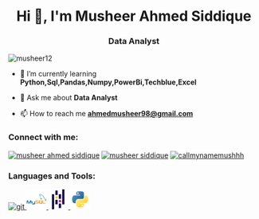 <h1 align="center">Hi 👋, I'm Musheer Ahmed Siddique</h1>
<h3 align="center">Data Analyst</h3>

<p align="left"> <img src="https://komarev.com/ghpvc/?username=musheer12&label=Profile%20views&color=0e75b6&style=flat" alt="musheer12" /> </p>

- 🌱 I’m currently learning **Python,Sql,Pandas,Numpy,PowerBi,Techblue,Excel**

- 💬 Ask me about **Data Analyst**

- 📫 How to reach me **ahmedmusheer98@gmail.com**

<h3 align="left">Connect with me:</h3>
<p align="left">
<a href="https://linkedin.com/in/musheer ahmed siddique" target="blank"><img align="center" src="https://raw.githubusercontent.com/rahuldkjain/github-profile-readme-generator/master/src/images/icons/Social/linked-in-alt.svg" alt="musheer ahmed siddique" height="30" width="40" /></a>
<a href="https://fb.com/musheer siddique" target="blank"><img align="center" src="https://raw.githubusercontent.com/rahuldkjain/github-profile-readme-generator/master/src/images/icons/Social/facebook.svg" alt="musheer siddique" height="30" width="40" /></a>
<a href="https://instagram.com/callmynamemushhh" target="blank"><img align="center" src="https://raw.githubusercontent.com/rahuldkjain/github-profile-readme-generator/master/src/images/icons/Social/instagram.svg" alt="callmynamemushhh" height="30" width="40" /></a>
</p>

<h3 align="left">Languages and Tools:</h3>
<p align="left"> <a href="https://git-scm.com/" target="_blank" rel="noreferrer"> <img src="https://www.vectorlogo.zone/logos/git-scm/git-scm-icon.svg" alt="git" width="40" height="40"/> </a> <a href="https://www.mysql.com/" target="_blank" rel="noreferrer"> <img src="https://raw.githubusercontent.com/devicons/devicon/master/icons/mysql/mysql-original-wordmark.svg" alt="mysql" width="40" height="40"/> </a> <a href="https://pandas.pydata.org/" target="_blank" rel="noreferrer"> <img src="https://raw.githubusercontent.com/devicons/devicon/2ae2a900d2f041da66e950e4d48052658d850630/icons/pandas/pandas-original.svg" alt="pandas" width="40" height="40"/> </a> <a href="https://www.python.org" target="_blank" rel="noreferrer"> <img src="https://raw.githubusercontent.com/devicons/devicon/master/icons/python/python-original.svg" alt="python" width="40" height="40"/> </a> </p>

